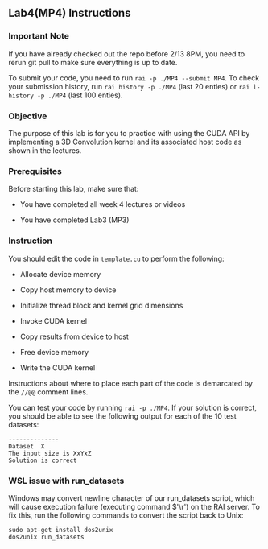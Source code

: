 ## Lab4(MP4) Instructions

### Important Note
If you have already checked out the repo before 2/13 8PM, you need to rerun git pull to make sure everything is up to date.

To submit your code, you need to run `rai -p ./MP4 --submit MP4`. To check your submission history, run `rai history -p ./MP4` (last 20 enties) or `rai l-history -p ./MP4` (last 100 enties). 

### Objective

The purpose of this lab is for you to practice with using the CUDA API by implementing a 3D Convolution kernel and its associated host code as shown in the lectures.

### Prerequisites

Before starting this lab, make sure that:

* You have completed all week 4 lectures or videos

* You have completed Lab3 (MP3)

### Instruction

You should edit the code in `template.cu` to perform the following:

* Allocate device memory

* Copy host memory to device

* Initialize thread block and kernel grid dimensions

* Invoke CUDA kernel

* Copy results from device to host

* Free device memory

* Write the CUDA kernel

Instructions about where to place each part of the code is
demarcated by the `//@@` comment lines.

You can test your code by running `rai -p ./MP4`. If your solution is 
correct, you should be able to see the following output for each of 
the 10 test datasets:
```
--------------
Dataset  X
The input size is XxYxZ
Solution is correct
```

### WSL issue with run_datasets

Windows may convert newline character of our run_datasets script, which will cause execution failure (executing command $'\r') on the RAI server. To fix this, run the following commands to convert the script back to Unix:
```
sudo apt-get install dos2unix
dos2unix run_datasets
```
